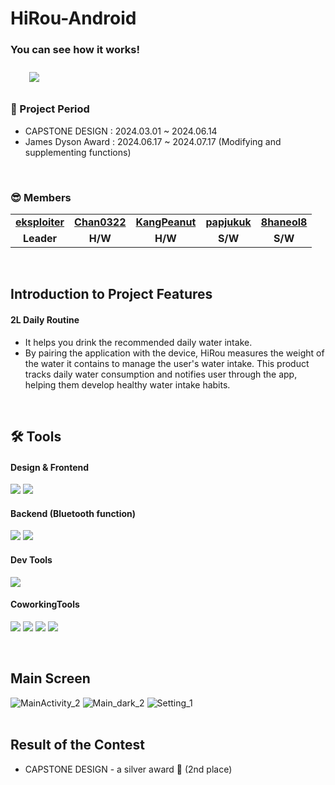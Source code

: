﻿# HiRou-Android
### You can see how it works!
<a href="https://www.youtube.com/watch?v=0itAvftwnco">
        <img 
            src="https://img.shields.io/badge/YouTube-FF0000?style=for-the-badge&logo=YouTube&logoColor=white&link=https://www.youtube.com/watch?v=0itAvftwnco"
            style="height: auto; margin-left: 20px; margin-right: 20px; padding: 10px;"/>
    </a>
    <br>
<!--<a href="https://www.jamesdysonaward.org/ko-KR/2024/project/hirou-hydration-intake-routine">
        <img 
            src="https://img.shields.io/badge/JAMESDYSON-000000?style=for-the-badge&logo=JAMESDYSON&logoColor=white&link=https://www.jamesdysonaward.org/ko-KR/2024/project/hirou-hydration-intake-routine"
            style="height: auto; margin-left: 20px; margin-right: 20px; padding: 10px;"/>
    </a> 
    <br>
    (2024.07.17 ~ 2024.09.11)
    <br>
    <br>
<a href="https://childlike-ambulance-5a9.notion.site/346c92f172774a6bb3ef714a859d65fc">
        <img 
            src="https://img.shields.io/badge/Notion-000000?style=for-the-badge&logo=Notion&logoColor=white&link=https://childlike-ambulance-5a9.notion.site/346c92f172774a6bb3ef714a859d65fc"
            style="height: auto; margin-left: 20px; margin-right: 20px; padding: 10px;"/>
    </a> 
<br/>
<br/>-->


### 📆 Project Period
- CAPSTONE DESIGN : 2024.03.01 ~ 2024.06.14
- James Dyson Award : 2024.06.17 ~ 2024.07.17 (Modifying and supplementing functions)
<br/>


### 😎 Members
<table>
   <tr>
    <td align="center"><b><a href="https://github.com/eksploiter">eksploiter</a></b></td>
    <td align="center"><b><a href="https://github.com/Chan0322">Chan0322</a></b></td>
    <td align="center"><b><a href="https://github.com/KangPeanut">KangPeanut</a></b></td>
    <td align="center"><b><a href="https://github.com/papjukuk">papjukuk</a></b></td>
<td align="center"><b><a href="https://github.com/8haneol8">8haneol8</a></b></td>
  </tr>
  <tr>
    <td align="center"><b>Leader</b></td>
    <td align="center"><b>H/W</b></td>
    <td align="center"><b>H/W</b></td>
    <td align="center"><b>S/W</b></td>
    <td align="center"><b>S/W</b></td>
  </tr>
</table>
<br/>


## Introduction to Project Features
#### 2L Daily Routine
- It helps you drink the recommended daily water intake.
- By pairing the application with the device, HiRou measures the weight of the water it contains to manage the user's water intake. This product tracks daily water consumption and notifies user through the app, helping them develop healthy water intake habits.
<br/>


## 🛠 Tools
#### Design & Frontend
<p>
  <img src="https://img.shields.io/badge/Android-34A853?style=for-the-badge&logo=Android&logoColor=white"/>
  <img src="https://img.shields.io/badge/Gradle-02303A?style=for-the-badge&logo=Gradle&logoColor=white"/>
</p>


#### Backend (Bluetooth function)
<p>
  <img src="https://img.shields.io/badge/Android-34A853?style=for-the-badge&logo=Android&logoColor=white"/>
  <img src="https://img.shields.io/badge/Gradle-02303A?style=for-the-badge&logo=Gradle&logoColor=white"/>
</p>


#### Dev Tools
<p> 
  <img src="https://img.shields.io/badge/AndroidStudio-3DDC84?style=for-the-badge&logo=AndroidStudio&logoColor=white"/>
</p>


#### CoworkingTools
<p>
  <img src="https://img.shields.io/badge/git-%23F05033.svg?style=for-the-badge&logo=git&logoColor=white">
  <img src="https://img.shields.io/badge/github-%23121011.svg?style=for-the-badge&logo=github&logoColor=white"> 
  <img src="https://img.shields.io/badge/Notion-000000?style=for-the-badge&logo=notion&logoColor=white"/>
  <img src="https://img.shields.io/badge/ZOOM-0B5CFF?style=for-the-badge&logo=ZOOM&logoColor=white"/>
</p>
<br>


## Main Screen
![MainActivity_2](https://github.com/thanx-To-Dev-Minsoo/2L-daily-routine_Android/assets/136697128/1b462772-2dba-4c4c-ba04-4575b0c0fa41) ![Main_dark_2](https://github.com/thanx-To-Dev-Minsoo/2L-daily-routine_Android/assets/136697128/bf253487-c493-4722-81fc-1e2c0c09ef0a) ![Setting_1](https://github.com/thanx-To-Dev-Minsoo/2L-daily-routine_Android/assets/136697128/7f06286a-69d2-4296-87c0-2c34e33a77e2)
<br>
<br>


## Result of the Contest
- CAPSTONE DESIGN - a silver award 🥈 (2nd place)
